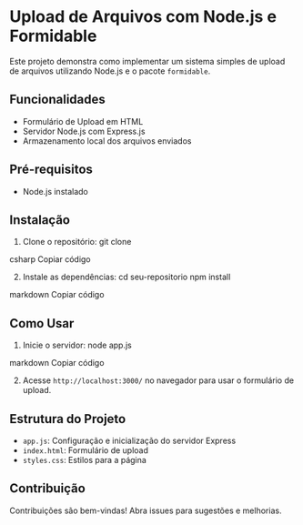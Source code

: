 # Upload de Arquivos com Node.js e Formidable

Este projeto demonstra como implementar um sistema simples de upload de arquivos utilizando Node.js e o pacote `formidable`.

## Funcionalidades

- Formulário de Upload em HTML
- Servidor Node.js com Express.js
- Armazenamento local dos arquivos enviados

## Pré-requisitos

- Node.js instalado

## Instalação

1. Clone o repositório:
git clone 

csharp
Copiar código

2. Instale as dependências:
cd seu-repositorio
npm install

markdown
Copiar código

## Como Usar

1. Inicie o servidor:
node app.js

markdown
Copiar código

2. Acesse `http://localhost:3000/` no navegador para usar o formulário de upload.

## Estrutura do Projeto

- `app.js`: Configuração e inicialização do servidor Express
- `index.html`: Formulário de upload
- `styles.css`: Estilos para a página

## Contribuição

Contribuições são bem-vindas! Abra issues para sugestões e melhorias.
